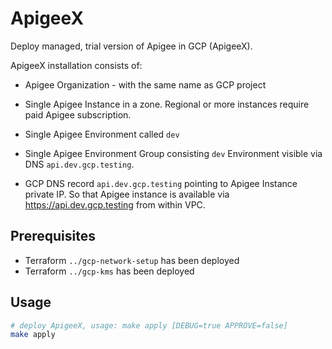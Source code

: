 # ApigeeX

Deploy managed, trial version of Apigee in GCP (ApigeeX).

ApigeeX installation consists of:

* Apigee Organization - with the same name as GCP project

* Single Apigee Instance in a zone.  Regional or more instances require paid Apigee subscription.

* Single Apigee Environment called `dev`

* Single Apigee Environment Group consisting `dev` Environment visible via DNS `api.dev.gcp.testing`.

* GCP DNS record `api.dev.gcp.testing` pointing to Apigee Instance private IP.
  So that Apigee instance is available via <https://api.dev.gcp.testing> from within VPC.

## Prerequisites

* Terraform `../gcp-network-setup` has been deployed
* Terraform `../gcp-kms` has been deployed

## Usage

```bash
# deploy ApigeeX, usage: make apply [DEBUG=true APPROVE=false]
make apply

```
